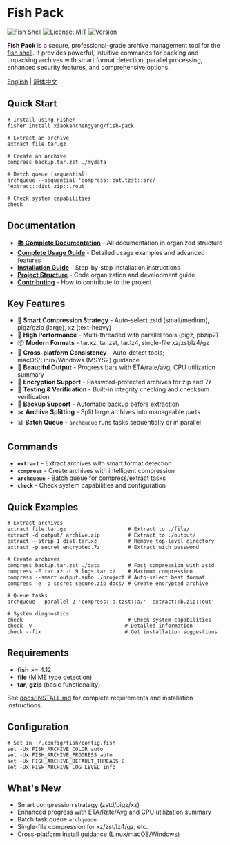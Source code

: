# Fish Pack

[![Fish Shell](https://img.shields.io/badge/fish-4.1.2%2B-blue)](https://fishshell.com/)
[![License: MIT](https://img.shields.io/badge/License-MIT-yellow.svg)](https://opensource.org/licenses/MIT)
[![Version](https://img.shields.io/badge/version-4.0.0-green.svg)](https://github.com/xiaokanchengyang/fish-pack)

**Fish Pack** is a secure, professional-grade archive management tool for the [fish shell](https://fishshell.com/). It provides powerful, intuitive commands for packing and unpacking archives with smart format detection, parallel processing, enhanced security features, and comprehensive options.

[English](README.md) | [简体中文](README_CN.md)

## Quick Start

```fish
# Install using Fisher
fisher install xiaokanchengyang/fish-pack

# Extract an archive
extract file.tar.gz

# Create an archive
compress backup.tar.zst ./mydata

# Batch queue (sequential)
archqueue --sequential 'compress::out.tzst::src/' 'extract::dist.zip::./out'

# Check system capabilities
check
```

## Documentation

- **[📚 Complete Documentation](docs/)** - All documentation in organized structure
- **[Complete Usage Guide](docs/USAGE.md)** - Detailed usage examples and advanced features
- **[Installation Guide](docs/INSTALL.md)** - Step-by-step installation instructions
- **[Project Structure](docs/PROJECT_STRUCTURE.md)** - Code organization and development guide
- **[Contributing](docs/CONTRIBUTING.md)** - How to contribute to the project

## Key Features

- 🎯 **Smart Compression Strategy** - Auto-select zstd (small/medium), pigz/gzip (large), xz (text-heavy)
- 🚀 **High Performance** - Multi-threaded with parallel tools (pigz, pbzip2)
- 📦 **Modern Formats** - tar.xz, tar.zst, tar.lz4, single-file xz/zst/lz4/gz
- 🧰 **Cross-platform Consistency** - Auto-detect tools; macOS/Linux/Windows (MSYS2) guidance
- 🎨 **Beautiful Output** - Progress bars with ETA/rate/avg, CPU utilization summary
- 🔐 **Encryption Support** - Password-protected archives for zip and 7z
- 🧪 **Testing & Verification** - Built-in integrity checking and checksum verification
- 💾 **Backup Support** - Automatic backup before extraction
- ✂️ **Archive Splitting** - Split large archives into manageable parts
- 📊 **Batch Queue** - `archqueue` runs tasks sequentially or in parallel

## Commands

- **`extract`** - Extract archives with smart format detection
- **`compress`** - Create archives with intelligent compression
- **`archqueue`** - Batch queue for compress/extract tasks
- **`check`** - Check system capabilities and configuration

## Quick Examples

```fish
# Extract archives
extract file.tar.gz                    # Extract to ./file/
extract -d output/ archive.zip         # Extract to ./output/
extract --strip 1 dist.tar.xz          # Remove top-level directory
extract -p secret encrypted.7z         # Extract with password

# Create archives
compress backup.tar.zst ./data         # Fast compression with zstd
compress -F tar.xz -L 9 logs.tar.xz    # Maximum compression
compress --smart output.auto ./project # Auto-select best format
compress -e -p secret secure.zip docs/ # Create encrypted archive

# Queue tasks
archqueue --parallel 2 'compress::a.tzst::a/' 'extract::b.zip::out'

# System diagnostics
check                                  # Check system capabilities
check -v                              # Detailed information
check --fix                           # Get installation suggestions
```

## Requirements

- **fish** >= 4.12
- **file** (MIME type detection)
- **tar**, **gzip** (basic functionality)

See [docs/INSTALL.md](docs/INSTALL.md) for complete requirements and installation instructions.

## Configuration

```fish
# Set in ~/.config/fish/config.fish
set -Ux FISH_ARCHIVE_COLOR auto
set -Ux FISH_ARCHIVE_PROGRESS auto
set -Ux FISH_ARCHIVE_DEFAULT_THREADS 8
set -Ux FISH_ARCHIVE_LOG_LEVEL info
```

## What's New

- Smart compression strategy (zstd/pigz/xz)
- Enhanced progress with ETA/Rate/Avg and CPU utilization summary
- Batch task queue `archqueue`
- Single-file compression for xz/zst/lz4/gz, etc.
- Cross-platform install guidance (Linux/macOS/Windows)
